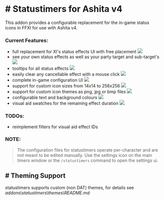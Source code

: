 # # Statustimers for Ashita v4

This addon provides a configurable replacement for the in-game status icons in FFXI for use with Ashita v4.

### Current Features:

- full replacement for XI's status effects UI with free placement
  ![](https://github.com/Shirk/statustimers/blob/docs/gif/replace-system.gif?raw=true)
- see your own status effects as well as your party target and sub-target's
![](https://github.com/Shirk/statustimers/blob/docs/gif/show-target-status.gif?raw=true)
- tooltips for all status effects
![](https://github.com/Shirk/statustimers/blob/docs/gif/tooltips.gif?raw=true)
- easily clear any cancellable effect with a mouse click
![](https://github.com/Shirk/statustimers/blob/docs/gif/cancel-status.gif?raw=true)
- complete in-game configuration UI
![](https://github.com/Shirk/statustimers/blob/docs/gif/settings-ui.gif?raw=true)
- support for custom icon sizes from 14x14 to 256x256
![](https://github.com/Shirk/statustimers/blob/docs/gif/settings-scale.gif?raw=true)
- support for custom icon themes as png, jpg or bmp files
![](https://github.com/Shirk/statustimers/blob/docs/gif/settings-theme.gif?raw=true)
- configurable text and background colours
![](https://github.com/Shirk/statustimers/blob/docs/gif/settings-colours.gif?raw=true)
- visual aid swatches for the remaining effect duration
![](https://github.com/Shirk/statustimers/blob/docs/gif/settings-visual-aid.gif?raw=true)


### TODOs:

- reimplement filters for visual aid effect IDs

### NOTE:

> The configuration files for statustimers operate per-character and are not meant to be edited manually.
> Use the settings icon on the main timers window or the `/statustimers` command to open the settings ui.

## # Theming Support

statustimers supports custom (non DAT) themes, for details see _addons\statustimers\themes\README.md_

